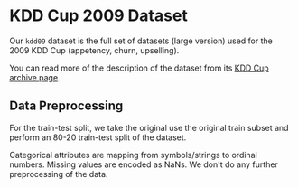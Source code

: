 
# KDD Cup 2009 Dataset

Our `kdd09` dataset is the full set of datasets (large version) used for the 2009 KDD Cup
(appetency, churn, upselling).

You can read more of the description of the dataset from its [KDD Cup archive page](https://kdd.org/kdd-cup/view/kdd-cup-2009/Intro).

## Data Preprocessing

For the train-test split, we take the original use the original train subset and 
perform an 80-20 train-test split of the dataset.

Categorical attributes are mapping from symbols/strings to ordinal numbers. 
Missing values are encoded as NaNs.
We don't do any further preprocessing of the data.
